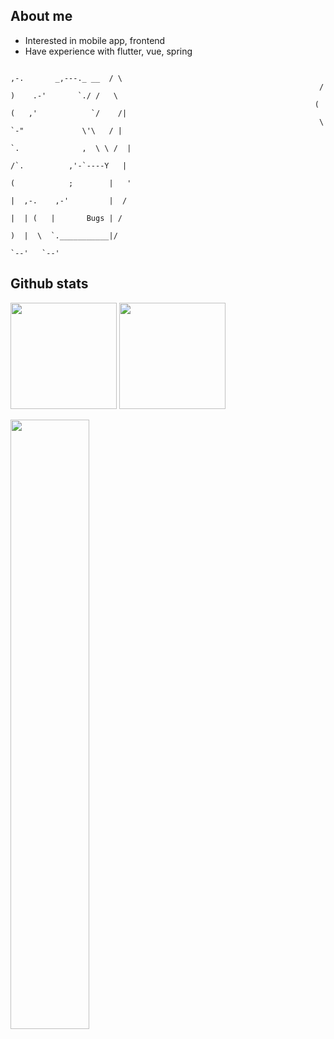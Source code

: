 ## About me

- Interested in mobile app, frontend
- Have experience with flutter, vue, spring

```
                                                                      ,-.       _,---._ __  / \
                                                                     /  )    .-'       `./ /   \
                                                                    (  (   ,'            `/    /|
                                                                     \  `-"             \'\   / |
                                                                      `.              ,  \ \ /  |
                                                                       /`.          ,'-`----Y   |
                                                                      (            ;        |   '
                                                                      |  ,-.    ,-'         |  /
                                                                      |  | (   |       Bugs | /
                                                                      )  |  \  `.___________|/    
                                                                      `--'   `--'
```

## Github stats
  
    
<p align="left">  
  <img height="170" src="https://github-readme-stats.vercel.app/api/top-langs/?username=Heewookji&&layout=compact" />
  <img height="170" src="https://github-readme-stats.vercel.app/api?username=Heewookji&count_private=true&show_icons=true" />
</p>
<p align="left">
  <img width="50%" src="https://github-readme-streak-stats.herokuapp.com/?user=Heewookji&count_private=false" />
</p>

